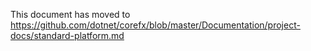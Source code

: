 This document has moved to https://github.com/dotnet/corefx/blob/master/Documentation/project-docs/standard-platform.md
